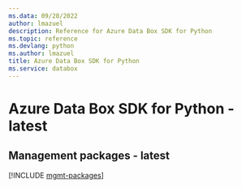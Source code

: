 ```yaml
---
ms.data: 09/28/2022
author: lmazuel
description: Reference for Azure Data Box SDK for Python
ms.topic: reference
ms.devlang: python
ms.author: lmazuel
title: Azure Data Box SDK for Python
ms.service: databox
---
```

# Azure Data Box SDK for Python - latest

## Management packages - latest
[!INCLUDE [mgmt-packages](data-box-mgmt-index.md)]